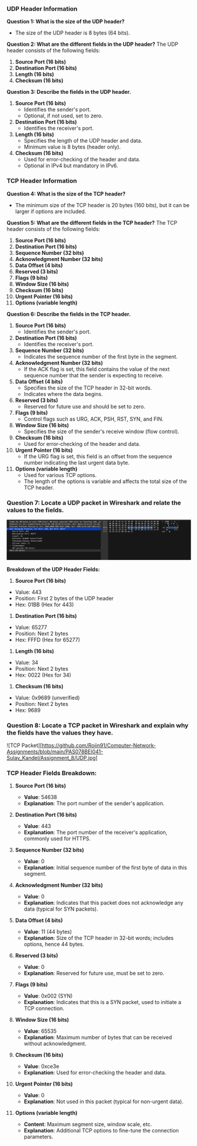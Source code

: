 ### **UDP Header Information**

**Question 1: What is the size of the UDP header?**

* The size of the UDP header is 8 bytes (64 bits).

**Question 2: What are the different fields in the UDP header?** The UDP header consists of the following fields:

1. **Source Port (16 bits)**  
1. **Destination Port (16 bits)**  
1. **Length (16 bits)**  
1. **Checksum (16 bits)**

**Question 3: Describe the fields in the UDP header.**

1. **Source Port (16 bits)**  
   * Identifies the sender's port.  
   * Optional, if not used, set to zero.  
1. **Destination Port (16 bits)**  
   * Identifies the receiver's port.  
1. **Length (16 bits)**  
   * Specifies the length of the UDP header and data.  
   * Minimum value is 8 bytes (header only).  
1. **Checksum (16 bits)**  
   * Used for error-checking of the header and data.  
   * Optional in IPv4 but mandatory in IPv6.

### **TCP Header Information**

**Question 4: What is the size of the TCP header?**

* The minimum size of the TCP header is 20 bytes (160 bits), but it can be larger if options are included.

**Question 5: What are the different fields in the TCP header?** The TCP header consists of the following fields:

1. **Source Port (16 bits)**  
1. **Destination Port (16 bits)**  
1. **Sequence Number (32 bits)**  
1. **Acknowledgment Number (32 bits)**  
1. **Data Offset (4 bits)**  
1. **Reserved (3 bits)**  
1. **Flags (9 bits)**  
1. **Window Size (16 bits)**  
1. **Checksum (16 bits)**  
1. **Urgent Pointer (16 bits)**  
1. **Options (variable length)**

**Question 6: Describe the fields in the TCP header.**

1. **Source Port (16 bits)**  
   * Identifies the sender's port.  
1. **Destination Port (16 bits)**  
   * Identifies the receiver's port.  
1. **Sequence Number (32 bits)**  
   * Indicates the sequence number of the first byte in the segment.  
1. **Acknowledgment Number (32 bits)**  
   * If the ACK flag is set, this field contains the value of the next sequence number that the sender is expecting to receive.  
1. **Data Offset (4 bits)**  
   * Specifies the size of the TCP header in 32-bit words.  
   * Indicates where the data begins.  
1. **Reserved (3 bits)**  
   * Reserved for future use and should be set to zero.  
1. **Flags (9 bits)**  
   * Control flags such as URG, ACK, PSH, RST, SYN, and FIN.  
1. **Window Size (16 bits)**  
   * Specifies the size of the sender's receive window (flow control).  
1. **Checksum (16 bits)**  
   * Used for error-checking of the header and data.  
1. **Urgent Pointer (16 bits)**  
   * If the URG flag is set, this field is an offset from the sequence number indicating the last urgent data byte.  
1. **Options (variable length)**  
   * Used for various TCP options.  
   * The length of the options is variable and affects the total size of the TCP header.


### **Question 7: Locate a UDP packet in Wireshark and relate the values to the fields.**

![UDP Packet](https://github.com/Rojin91/Computer-Network-Assignments/blob/main/PAS078BEI041-Sulav_Kandel/Assignment_8/UDP.jpg)



**Breakdown of the UDP Header Fields:**

1) **Source Port (16 bits)**  
* Value: 443  
* Position: First 2 bytes of the UDP header  
* Hex: 01BB (Hex for 443\)

1) **Destination Port (16 bits)**  
* Value: 65277  
* Position: Next 2 bytes  
* Hex: FFFD (Hex for 65277\)

1) **Length (16 bits)**  
* Value: 34  
* Position: Next 2 bytes  
* Hex: 0022 (Hex for 34\)

1) **Checksum (16 bits)**  
* Value: 0x9689 (unverified)  
* Position: Next 2 bytes  
* Hex: 9689

### **Question 8: Locate a TCP packet in Wireshark and explain why the fields have the values they have.**

![TCP Packet][https://github.com/Rojin91/Computer-Network-Assignments/blob/main/PAS078BEI041-Sulav_Kandel/Assignment_8/UDP.jpg]

### **TCP Header Fields Breakdown:**

1. **Source Port (16 bits)**  
   * **Value**: 54638  
   * **Explanation**: The port number of the sender's application.

1. **Destination Port (16 bits)**  
   * **Value**: 443  
   * **Explanation**: The port number of the receiver's application, commonly used for HTTPS.

1. **Sequence Number (32 bits)**  
   * **Value**: 0  
   * **Explanation**: Initial sequence number of the first byte of data in this segment.

1. **Acknowledgment Number (32 bits)**  
   * **Value**: 0  
   * **Explanation**: Indicates that this packet does not acknowledge any data (typical for SYN packets).

1. **Data Offset (4 bits)**  
   * **Value**: 11 (44 bytes)  
   * **Explanation**: Size of the TCP header in 32-bit words; includes options, hence 44 bytes.

1. **Reserved (3 bits)**  
   * **Value**: 0  
   * **Explanation**: Reserved for future use, must be set to zero.

1. **Flags (9 bits)**  
   * **Value**: 0x002 (SYN)  
   * **Explanation**: Indicates that this is a SYN packet, used to initiate a TCP connection.

1. **Window Size (16 bits)**  
   * **Value**: 65535  
   * **Explanation**: Maximum number of bytes that can be received without acknowledgment.

1. **Checksum (16 bits)**  
   * **Value**: 0xce3e  
   * **Explanation**: Used for error-checking the header and data.

1. **Urgent Pointer (16 bits)**  
   * **Value**: 0  
   * **Explanation**: Not used in this packet (typical for non-urgent data).

1. **Options (variable length)**  
   * **Content**: Maximum segment size, window scale, etc.  
   * **Explanation**: Additional TCP options to fine-tune the connection parameters.

